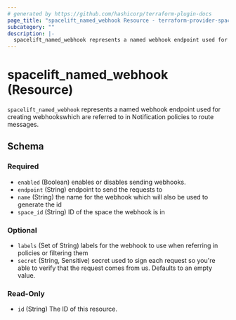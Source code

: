 ```yaml
---
# generated by https://github.com/hashicorp/terraform-plugin-docs
page_title: "spacelift_named_webhook Resource - terraform-provider-spacelift"
subcategory: ""
description: |-
  spacelift_named_webhook represents a named webhook endpoint used for creating webhookswhich are referred to in Notification policies to route messages.
---
```


# spacelift_named_webhook (Resource)

`spacelift_named_webhook` represents a named webhook endpoint used for creating webhookswhich are referred to in Notification policies to route messages.



<!-- schema generated by tfplugindocs -->
## Schema

### Required

- `enabled` (Boolean) enables or disables sending webhooks.
- `endpoint` (String) endpoint to send the requests to
- `name` (String) the name for the webhook which will also be used to generate the id
- `space_id` (String) ID of the space the webhook is in

### Optional

- `labels` (Set of String) labels for the webhook to use when referring in policies or filtering them
- `secret` (String, Sensitive) secret used to sign each request so you're able to verify that the request comes from us. Defaults to an empty value.

### Read-Only

- `id` (String) The ID of this resource.


